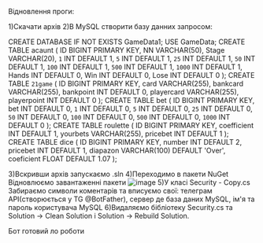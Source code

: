 Відновлення проги:

1)Скачати архів
2)В MySQL створити базу данних запросом:

CREATE DATABASE IF NOT EXISTS GameData1;
USE GameData;
CREATE TABLE acaunt (
    ID BIGINT PRIMARY KEY,
    NN VARCHAR(50),
    Stage VARCHAR(20),
    `1` INT DEFAULT 1,
    `5` INT DEFAULT 1,
    `25` INT DEFAULT 1,
    `50` INT DEFAULT 1,
    `100` INT DEFAULT 1,
    `500` INT DEFAULT 1,
    `1000` INT DEFAULT 1,
    Hands INT DEFAULT 0,
    Win INT DEFAULT 0,
    Lose INT DEFAULT 0
);
CREATE TABLE `21game` (
    ID BIGINT PRIMARY KEY,
    card VARCHAR(255),
    bankcard VARCHAR(255),
    bankpoint INT DEFAULT 0,
    playercard VARCHAR(255),
    playerpoint INT DEFAULT 0
);
CREATE TABLE bet (
    ID BIGINT PRIMARY KEY,
    bet INT DEFAULT 0,
    `1` INT DEFAULT 0,
    `5` INT DEFAULT 0,
    `25` INT DEFAULT 0,
    `50` INT DEFAULT 0,
    `100` INT DEFAULT 0,
    `500` INT DEFAULT 0,
    `1000` INT DEFAULT 0
);
CREATE TABLE roulette (
    ID BIGINT PRIMARY KEY,
    coefficient INT  DEFAULT 1,
    yourbets VARCHAR(255),
    pricebet INT  DEFAULT 1
);
CREATE TABLE dice (
    ID BIGINT PRIMARY KEY,
    number INT DEFAULT 2,
    pricebet INT DEFAULT 1,
    diapazon VARCHAR(100)  DEFAULT 'Over',
    coeficient FLOAT  DEFAULT 1.07
);

3)Вскривши архів запускаємо .sln
4)Переходимо в пакети NuGet Відновлюємо завантаженні пакети ![image](https://github.com/user-attachments/assets/af2524fd-30a7-4d96-a6c5-fb9431830d16)
5)У класі Security - Copy.cs Забираємо символи коментарів та вписуємо свої: телеграм API(створюється у TG @BotFather), сервер де база даних MySQL, ім'я та пароль користувача MySQL
6)Видаляємо бібліотеку Security.cs та Solution -> Clean Solution і Solution -> Rebuild Solution.

Бот готовий ло роботи
